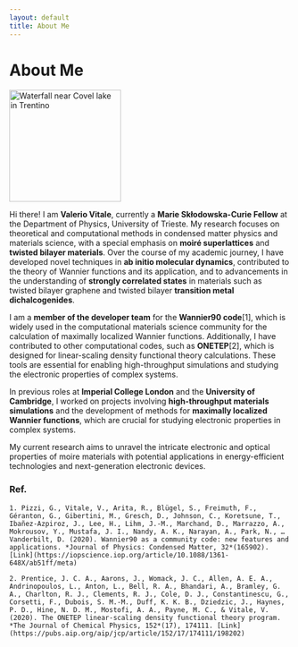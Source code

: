 ```yaml
---
layout: default
title: About Me
---
```


# About Me

<img src="images/IMG20240714133612.jpg" alt="Waterfall near Covel lake in Trentino" width="200" />

Hi there! I am **Valerio Vitale**, currently a **Marie Skłodowska-Curie Fellow** at the Department of Physics, University of Trieste. My research focuses on theoretical and computational methods in condensed matter physics and materials science, with a special emphasis on **moiré superlattices** and **twisted bilayer materials**. Over the course of my academic journey, I have developed novel techniques in **ab initio molecular dynamics**, contributed to the theory of Wannier functions and its application, and to advancements in the understanding of **strongly correlated states** in materials such as twisted bilayer graphene and twisted bilayer **transition metal dichalcogenides**.

I am a **member of the developer team** for the **Wannier90 code**[1], which is widely used in the computational materials science community for the calculation of maximally localized Wannier functions. Additionally, I have contributed to other computational codes, such as **ONETEP**[2], which is designed for linear-scaling density functional theory calculations. These tools are essential for enabling high-throughput simulations and studying the electronic properties of complex systems.

In previous roles at **Imperial College London** and the **University of Cambridge**, I worked on projects involving **high-throughput materials simulations** and the development of methods for **maximally localized Wannier functions**, which are crucial for studying electronic properties in complex systems. 

My current research aims to unravel the intricate electronic and optical properties of moire materials with potential applications in energy-efficient technologies and next-generation electronic devices.

### Ref.
	1. Pizzi, G., Vitale, V., Arita, R., Blügel, S., Freimuth, F., Géranton, G., Gibertini, M., Gresch, D., Johnson, C., Koretsune, T., Ibañez-Azpiroz, J., Lee, H., Lihm, J.-M., Marchand, D., Marrazzo, A., Mokrousov, Y., Mustafa, J. I., Nandy, A. K., Narayan, A., Park, N., … Vanderbilt, D. (2020). Wannier90 as a community code: new features and applications. *Journal of Physics: Condensed Matter, 32*(165902). [Link](https://iopscience.iop.org/article/10.1088/1361-648X/ab51ff/meta)

	2. Prentice, J. C. A., Aarons, J., Womack, J. C., Allen, A. E. A., Andrinopoulos, L., Anton, L., Bell, R. A., Bhandari, A., Bramley, G. A., Charlton, R. J., Clements, R. J., Cole, D. J., Constantinescu, G., Corsetti, F., Dubois, S. M.-M., Duff, K. K. B., Dziedzic, J., Haynes, P. D., Hine, N. D. M., Mostofi, A. A., Payne, M. C., & Vitale, V. (2020). The ONETEP linear-scaling density functional theory program. *The Journal of Chemical Physics, 152*(17), 174111. [Link](https://pubs.aip.org/aip/jcp/article/152/17/174111/198202)

